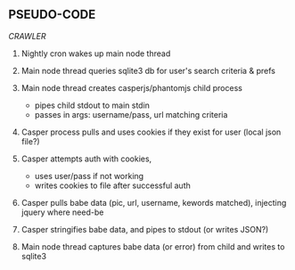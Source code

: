 
PSEUDO-CODE
----------------------------------

_CRAWLER_
1)  Nightly cron wakes up main node thread
2)  Main node thread queries sqlite3 db for user's search criteria & prefs
3)  Main node thread creates casperjs/phantomjs child process
    * pipes child stdout to main stdin
    * passes in args: username/pass, url matching criteria

4)  Casper process pulls and uses cookies if they exist for user (local json file?) 
5)  Casper attempts auth with cookies, 
    * uses user/pass if not working
    * writes cookies to file after successful auth
6)  Casper pulls babe data (pic, url, username, kewords matched), injecting jquery where need-be  
7)  Casper stringifies babe data, and pipes to stdout (or writes JSON?)

8)  Main node thread captures babe data (or error) from child and writes to sqlite3

